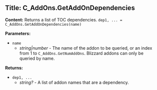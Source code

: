 ## Title: C_AddOns.GetAddOnDependencies

**Content:**
Returns a list of TOC dependencies.
`dep1, ... = C_AddOns.GetAddOnDependencies(name)`

**Parameters:**
- `name`
  - *string|number* - The name of the addon to be queried, or an index from 1 to `C_AddOns.GetNumAddOns`. Blizzard addons can only be queried by name.

**Returns:**
- `dep1, ...`
  - *string?* - A list of addon names that are a dependency.